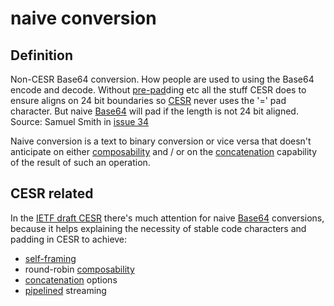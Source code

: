 # naive conversion
## Definition

Non-CESR Base64 conversion. How people are used to using the Base64 encode and decode.  Without [pre-pad](pre-pad)ding etc all the stuff CESR does to ensure aligns on 24 bit boundaries so [CESR](CESR) never uses the '=' pad character. But naive [Base64](base64) will pad if the length is not 24 bit aligned.  
Source: Samuel Smith in [issue 34](https://github.com/WebOfTrust/ietf-cesr/issues/34)

Naive conversion is a text to binary conversion or vice versa that doesn't anticipate on either [composability](composability) and / or on the [concatenation](concatenation) capability of the result of such an operation.

## CESR related
In the [IETF draft CESR](https://github.com/WebOfTrust/ietf-cesr/blob/main/draft-ssmith-cesr.md#conversions) there's much attention for naive [Base64](base64) conversions, because it helps explaining the necessity of stable code characters and padding in CESR to achieve:
- [self-framing](self-framing)
- round-robin [composability](composability)
- [concatenation](concatenation) options
- [pipelined](pipelining) streaming
